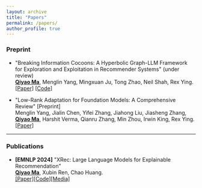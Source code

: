 ```yaml
---
layout: archive
title: "Papers"
permalink: /papers/
author_profile: true
---
```


### Preprint

* "Breaking Information Cocoons: A Hyperbolic Graph-LLM Framework for Exploration and Exploitation in Recommender Systems" (under review)\
  **<u>Qiyao Ma</u>**, Menglin Yang, Mingxuan Ju, Tong Zhao, Neil Shah, Rex Ying.\
  [[Paper]](https://arxiv.org/abs/2411.13865) [[Code]](https://github.com/Martin-qyma/HERec)

* "Low-Rank Adaptation for Foundation Models: A Comprehensive Review" [Preprint]\
  Menglin Yang, Jialin Chen, Yifei Zhang, Jiahong Liu, Jiasheng Zhang, **<u>Qiyao Ma</u>**, Harshit Verma, Qianru Zhang, Min Zhou, Irwin King, Rex Ying.\
  [[Paper]](https://arxiv.org/abs/2501.00365)

---

### Publications

* **[EMNLP 2024]** "XRec: Large Language Models for Explainable Recommendation"\
  **<u>Qiyao Ma</u>**, Xubin Ren, Chao Huang.\
  [[Paper]](https://arxiv.org/abs/2406.02377)[[Code]](https://github.com/HKUDS/XRec)[[Media]](https://mp.weixin.qq.com/s/SNIAPbtSV6F76WYJNTkbRQ)